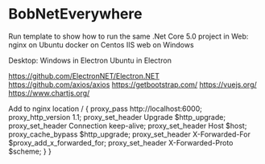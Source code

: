 # BobNetEverywhere

Run template to show how to run the same .Net Core 5.0 project in 
Web: 
	nginx on Ubuntu
	docker on Centos
	IIS web on Windows

Desktop:
	Windows in Electron
	Ubuntu in Electron


https://github.com/ElectronNET/Electron.NET
https://github.com/axios/axios
https://getbootstrap.com/
https://vuejs.org/
https://www.chartjs.org/

Add to nginx
    location / {
        proxy_pass         http://localhost:6000;
        proxy_http_version 1.1;
        proxy_set_header   Upgrade $http_upgrade;
        proxy_set_header   Connection keep-alive;
        proxy_set_header   Host $host;
        proxy_cache_bypass $http_upgrade;
        proxy_set_header   X-Forwarded-For $proxy_add_x_forwarded_for;
        proxy_set_header   X-Forwarded-Proto $scheme;
    }
}

